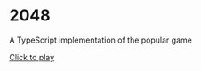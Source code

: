 # 2048

A TypeScript implementation of the popular game

[Click to play](https://scriptex.js.org/2048/)
